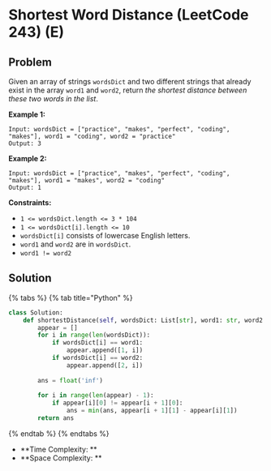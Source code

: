 # Shortest Word Distance (LeetCode 243) (E)

## Problem

Given an array of strings `wordsDict` and two different strings that already exist in the array `word1` and `word2`, return _the shortest distance between these two words in the list_.

**Example 1:**

```
Input: wordsDict = ["practice", "makes", "perfect", "coding", "makes"], word1 = "coding", word2 = "practice"
Output: 3
```

**Example 2:**

```
Input: wordsDict = ["practice", "makes", "perfect", "coding", "makes"], word1 = "makes", word2 = "coding"
Output: 1
```

**Constraints:**

* `1 <= wordsDict.length <= 3 * 104`
* `1 <= wordsDict[i].length <= 10`
* `wordsDict[i]` consists of lowercase English letters.
* `word1` and `word2` are in `wordsDict`.
* `word1 != word2`

## Solution&#x20;



{% tabs %}
{% tab title="Python" %}
```python
class Solution:
    def shortestDistance(self, wordsDict: List[str], word1: str, word2: str) -> int:
        appear = []
        for i in range(len(wordsDict)):
            if wordsDict[i] == word1:
                appear.append([1, i])
            if wordsDict[i] == word2:
                appear.append([2, i])
        
        ans = float('inf')
        
        for i in range(len(appear) - 1):
            if appear[i][0] != appear[i + 1][0]:
                ans = min(ans, appear[i + 1][1] - appear[i][1])
        return ans
```
{% endtab %}
{% endtabs %}

* **Time Complexity: **
* **Space Complexity: **
